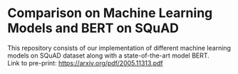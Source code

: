 # Comparison on Machine Learning Models and BERT on SQuAD
This repository consists of our implementation of different machine learning models on SQuAD dataset along with a state-of-the-art model BERT. <br>
Link to pre-print: https://arxiv.org/pdf/2005.11313.pdf


